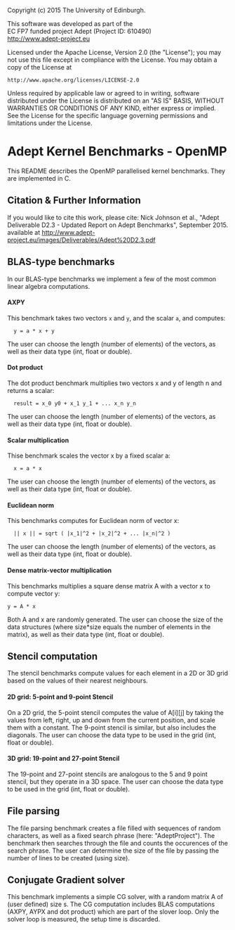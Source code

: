 Copyright (c) 2015 The University of Edinburgh.
 
This software was developed as part of the                       
EC FP7 funded project Adept (Project ID: 610490)                 
    http://www.adept-project.eu                                            

Licensed under the Apache License, Version 2.0 (the "License");
you may not use this file except in compliance with the License.
You may obtain a copy of the License at

    http://www.apache.org/licenses/LICENSE-2.0

Unless required by applicable law or agreed to in writing, software
distributed under the License is distributed on an "AS IS" BASIS,
WITHOUT WARRANTIES OR CONDITIONS OF ANY KIND, either express or implied.
See the License for the specific language governing permissions and
limitations under the License.


# Adept Kernel Benchmarks - OpenMP

This README describes the OpenMP parallelised kernel benchmarks. They are implemented in C.

## Citation & Further Information
If you would like to cite this work, please cite:
Nick Johnson et al., "Adept Deliverable D2.3 - Updated Report on Adept Benchmarks", September 2015.
available at http://www.adept-project.eu/images/Deliverables/Adept%20D2.3.pdf

## BLAS-type benchmarks

In our BLAS-type benchmarks we implement a few of the most common linear algebra computations.

#### AXPY
This benchmark takes two vectors `x` and `y`, and the scalar `a`, and computes:
``` 
  y = a * x + y
```
The user can choose the length (number of elements) of the vectors, as well as their data type (int, float or double).

#### Dot product 
The dot product benchmark multiplies two vectors x and y of length n and returns a scalar:
```
  result = x_0 y0 + x_1 y_1 + ... x_n y_n
```
The user can choose the length (number of elements) of the vectors, as well as their data type (int, float or double).

#### Scalar multiplication
Thise benchmark scales the vector x by a fixed scalar a:
```
  x = a * x
```
The user can choose the length (number of elements) of the vectors, as well as their data type (int, float or double).

#### Euclidean norm
This benchmarks computes for Euclidean norm of vector x:
```
  || x || = sqrt ( |x_1|^2 + |x_2|^2 + ... |x_n|^2 )
```
The user can choose the length (number of elements) of the vectors, as well as their data type (int, float or double).
  
#### Dense matrix-vector multiplication
This benchmarks multiplies a square dense matrix A with a vector x to compute vector y:
```
y = A * x
```
Both A and x are randomly generated. The user can choose the size of the data structures (where size*size equals the number of elements in the matrix), as well as their data type (int, float or double).
## Stencil computation

The stencil benchmarks compute values for each element in a 2D or 3D grid based on the values of their nearest neighbours.
 
#### 2D grid: 5-point and 9-point Stencil
On a 2D grid, the 5-point stencil computes the value of A[i][j] by taking the values from left, right, up and down from the current position, and scale them with a constant. The 9-point stencil is similar, but also includes the diagonals.
The user can choose the data type to be used in the grid (int, float or double).
 
#### 3D grid: 19-point and 27-point Stencil 
The 19-point and 27-point stencils are analogous to the 5 and 9 point stencil, but they operate in a 3D space. 
The user can choose the data type to be used in the grid (int, float or double).

## File parsing
The file parsing benchmark creates a file filled with sequences of random characters, as well as a fixed search phrase (here: "AdeptProject"). The benchmark then searches through the file and counts the occurences of the search phrase. 
The user can determine the size of the file by passing the number of lines to be created (using size).
 
## Conjugate Gradient solver
 This benchmark implements a simple CG solver, with a random matrix A of (user defined) size s. The CG computation includes BLAS computations (AXPY, AYPX and dot product) which are part of the slover loop. Only the solver loop is measured, the setup time is discarded.